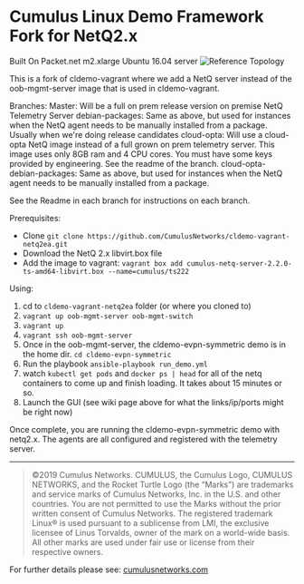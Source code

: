 # Cumulus Linux Demo Framework Fork for NetQ2.x 
Built On Packet.net m2.xlarge Ubuntu 16.04 server
![Reference Topology](./documentation/cldemo_topology.png "Reference Topology")

This is a fork of cldemo-vagrant where we add a NetQ server instead of the oob-mgmt-server image that is used in cldemo-vagrant.

Branches:
Master: Will be a full on prem release version on premise NetQ Telemetry Server
debian-packages: Same as above, but used for instances when the NetQ agent needs to be manually installed from a package. Usually when we're doing release candidates
cloud-opta: Will use a cloud-opta NetQ image instead of a full grown on prem telemetry server. This image uses only 8GB ram and 4 CPU cores. You must have some keys provided by engineering. See the readme of the branch.
cloud-opta-debian-packages: Same as above, but used for instances when the NetQ agent needs to be manually installed from a package.

See the Readme in each branch for instructions on each branch.

Prerequisites:
* Clone `git clone https://github.com/CumulusNetworks/cldemo-vagrant-netq2ea.git`
* Download the NetQ 2.x libvirt.box file
* Add the image to vagrant: `vagrant box add cumulus-netq-server-2.2.0-ts-amd64-libvirt.box --name=cumulus/ts222`

Using:
1) cd to `cldemo-vagrant-netq2ea` folder (or where you cloned to) 
2) `vagrant up oob-mgmt-server oob-mgmt-switch`
3) `vagrant up`
4) `vagrant ssh oob-mgmt-server`
5) Once in the oob-mgmt-server, the cldemo-evpn-symmetric demo is in the home dir. `cd cldemo-evpn-symmetric`
6) Run the playbook `ansible-playbook run_demo.yml`
7) watch `kubectl get pods` and `docker ps | head` for all of the netq containers to come up and finish loading. It takes about 15 minutes or so.
8) Launch the GUI (see wiki page above for what the links/ip/ports might be right now)

Once complete, you are running the cldemo-evpn-symmetric demo with netq2.x. The agents are all configured and registered with the telemetry server.  


---

>©2019 Cumulus Networks. CUMULUS, the Cumulus Logo, CUMULUS NETWORKS, and the Rocket Turtle Logo 
(the “Marks”) are trademarks and service marks of Cumulus Networks, Inc. in the U.S. and other 
countries. You are not permitted to use the Marks without the prior written consent of Cumulus 
Networks. The registered trademark Linux® is used pursuant to a sublicense from LMI, the exclusive 
licensee of Linus Torvalds, owner of the mark on a world-wide basis. All other marks are used under 
fair use or license from their respective owners.

For further details please see: [cumulusnetworks.com](http://www.cumulusnetworks.com)
